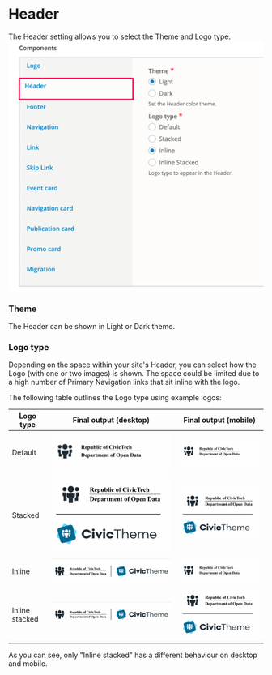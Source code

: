 # Header

The Header setting allows you to select the Theme and Logo type.\
<img src="../.gitbook/assets/bc69a940-5fc9-4a6f-bbd1-0b68d7714478.png" alt="" data-size="original">

### Theme

The Header can be shown in Light or Dark theme.

### Logo type <a href="#header-logotype" id="header-logotype"></a>

Depending on the space within your site's Header, you can select how the Logo (with one or two images) is shown. The space could be limited due to a high number of Primary Navigation links that sit inline with the logo.

The following table outlines the Logo type using example logos:

| **Logo type**  | **Final output (desktop)**             | **Final output (mobile)**              |
| -------------- | -------------------------------------- | -------------------------------------- |
| Default        | ![](../.gitbook/assets/2642903128.png) | ![](../.gitbook/assets/2642903128.png) |
| Stacked        | ![](../.gitbook/assets/2643329071.png) | ![](../.gitbook/assets/2643329071.png) |
| Inline         | ![](../.gitbook/assets/2642640970.png) | ![](../.gitbook/assets/2642903128.png) |
| Inline stacked | ![](../.gitbook/assets/2643329079.png) | ![](../.gitbook/assets/2643329071.png) |

As you can see, only "Inline stacked" has a different behaviour on desktop and mobile.

